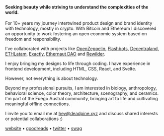#### Seeking beauty while striving to understand the complexities of the world.  

For 10+ years my journey intertwined product design and brand identity with technology, mostly in crypto. With Bitcoin and Ethereum I discovered an opportunity to work fostering an open economic system based on freedom and responsibility.

I've collaborated with projects like [OpenZeppelin](https://openzeppelin.com/), [Flashbots](https://flashbots.net/), [Decentraland](https://decentraland.org/), [ETHLatam](http://ethlatam.org/), 
[Exactly](https://x.com/deadpine_xyz/status/1631379467909079061), [Ethernaut DAO](https://mint.ethernautdao.io/#about) and [Rewilder](https://rewilder.xyz/).

I enjoy bringing my designs to life through coding. I have experience in frontend development, including HTML, CSS, React, and Svelte.

However, not everything is about technology.

Beyond my professional pursuits, I am interested in biology, anthropology, behavioral science, color theory, architecture, scenography, and ceramics. I'm part of the Fuego Austral community, bringing art to life and cultivating meaningful offline connections.

I invite you to email me at hey@deadpine.xyz and discuss shared interests or potential collaborations :)

[website](https://deadpine.xyz/) • [goodreads](https://goodreads.com/deadpine) • [twitter](https://twitter.com/deadpine_xyz) • [swag](https://store.deadpine.xyz)

<!---
deadpine/deadpine is a ✨ special ✨ repository because its `README.md` (this file) appears on your GitHub profile.
You can click the Preview link to take a look at your changes.
--->
